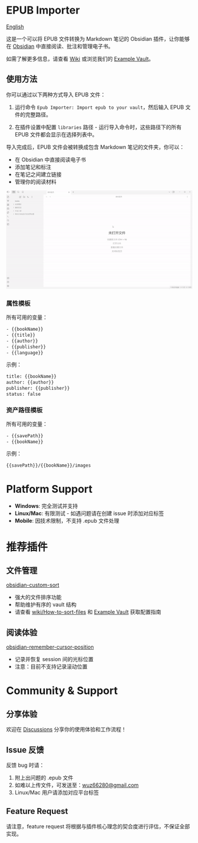 # EPUB Importer

[English](README.md)

这是一个可以将 EPUB 文件转换为 Markdown 笔记的 Obsidian 插件，让你能够在 [Obsidian](https://obsidian.md/) 中直接阅读、批注和管理电子书。

如需了解更多信息，请查看 [Wiki](https://github.com/aoout/obsidian-epub-importer/wiki) 或浏览我们的 [Example Vault](https://github.com/aoout/mdReader)。

## 使用方法

你可以通过以下两种方式导入 EPUB 文件：

1. 运行命令 `Epub Importer: Import epub to your vault`，然后输入 EPUB 文件的完整路径。

2. 在插件设置中配置 `libraries` 路径 - 运行导入命令时，这些路径下的所有 EPUB 文件都会显示在选择列表中。

导入完成后，EPUB 文件会被转换成包含 Markdown 笔记的文件夹，你可以：
- 在 Obsidian 中直接阅读电子书
- 添加笔记和标注
- 在笔记之间建立链接
- 管理你的阅读材料

![Plugin Demo](assets/demo.gif)

### 属性模板

所有可用的变量：

```
- {{bookName}}
- {{title}}
- {{author}}
- {{publisher}}
- {{language}}
```

示例：

```
title: {{bookName}}
author: {{author}}
publisher: {{publisher}}
status: false
```

### 资产路径模板

所有可用的变量：

```
- {{savePath}}
- {{bookName}}
```

示例：

```
{{savePath}}/{{bookName}}/images
```
# Platform Support

- **Windows**: 完全测试并支持
- **Linux/Mac**: 有限测试 - 如遇问题请在创建 issue 时添加对应标签
- **Mobile**: 因技术限制，不支持 .epub 文件处理

# 推荐插件

## 文件管理
[obsidian-custom-sort](https://github.com/SebastianMC/obsidian-custom-sort)
- 强大的文件排序功能
- 帮助维护有序的 vault 结构
- 请查看 [wiki/How-to-sort-files](https://github.com/aoout/obsidian-epub-importer/wiki/How-to-sort-files%3F) 和 [Example Vault](https://github.com/aoout/mdReader) 获取配置指南

## 阅读体验
[obsidian-remember-cursor-position](https://github.com/dy-sh/obsidian-remember-cursor-position)
- 记录并恢复 session 间的光标位置
- 注意：目前不支持记录滚动位置

# Community & Support

## 分享体验
欢迎在 [Discussions](https://github.com/aoout/obsidian-epub-importer/discussions) 分享你的使用体验和工作流程！

## Issue 反馈
反馈 bug 时请：
1. 附上出问题的 .epub 文件
2. 如难以上传文件，可发送至：wuz66280@gmail.com
3. Linux/Mac 用户请添加对应平台标签

## Feature Request
请注意，feature request 将根据与插件核心理念的契合度进行评估，不保证全部实现。
